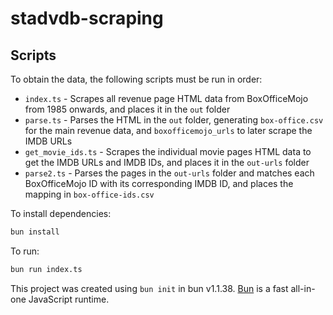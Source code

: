 # stadvdb-scraping

## Scripts

To obtain the data, the following scripts must be run in order:

- `index.ts` - Scrapes all revenue page HTML data from BoxOfficeMojo from 1985 onwards, and places it in the `out` folder
- `parse.ts` - Parses the HTML in the `out` folder, generating `box-office.csv` for the main revenue data, and `boxofficemojo_urls` to later scrape the IMDB URLs
- `get_movie_ids.ts` - Scrapes the individual movie pages HTML data to get the IMDB URLs and IMDB IDs, and places it in the `out-urls` folder
- `parse2.ts` - Parses the pages in the `out-urls` folder and matches each BoxOfficeMojo ID with its corresponding IMDB ID, and places the mapping in `box-office-ids.csv`

To install dependencies:

```bash
bun install
```

To run:

```bash
bun run index.ts
```

This project was created using `bun init` in bun v1.1.38. [Bun](https://bun.sh) is a fast all-in-one JavaScript runtime.
